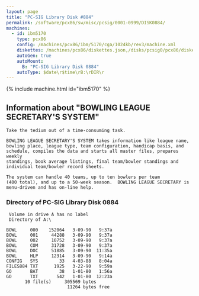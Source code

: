 ```yaml
---
layout: page
title: "PC-SIG Library Disk #884"
permalink: /software/pcx86/sw/misc/pcsig/0001-0999/DISK0884/
machines:
  - id: ibm5170
    type: pcx86
    config: /machines/pcx86/ibm/5170/cga/1024kb/rev3/machine.xml
    diskettes: /machines/pcx86/diskettes.json,/disks/pcsig0/pcx86/diskettes.json
    autoGen: true
    autoMount:
      B: "PC-SIG Library Disk 0884"
    autoType: $date\r$time\rB:\rDIR\r
---
```


{% include machine.html id="ibm5170" %}

## Information about "BOWLING LEAGUE SECRETARY'S SYSTEM"

    Take the tedium out of a time-consuming task.
    
    BOWLING LEAGUE SECRETARY'S SYSTEM takes information like league name,
    bowling place, league type, team configuration, handicap basis, and
    schedule, compiles the data and starts all master files, prepares weekly
    standings, book average listings, final team/bowler standings and
    individual team/bowler record sheets.
    
    The system can handle 40 teams, up to ten bowlers per team
    (400 total), and up to a 50-week season.  BOWLING LEAGUE SECRETARY is
    menu-driven and has on-line help.

### Directory of PC-SIG Library Disk 0884

     Volume in drive A has no label
     Directory of A:\

    BOWL     000    152064   3-09-90   9:37a
    BOWL     001     44288   3-09-90   9:37a
    BOWL     002     10752   3-09-90   9:37a
    BOWL     COM     31728   3-09-90   9:37a
    BOWL     DOC     51885   3-09-90  11:35a
    BOWL     HLP     12314   3-09-90   9:14a
    CONFIG   SYS        33   4-03-88   8:04a
    FILES884 TXT      1925   3-22-90   9:59a
    GO       BAT        38   1-01-80   1:56a
    GO       TXT       542   1-01-80  12:23a
           10 file(s)     305569 bytes
                           11264 bytes free
